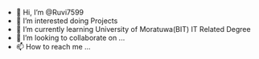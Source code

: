 - 👋 Hi, I’m @Ruvi7599
- 👀 I’m interested doing Projects
- 🌱 I’m currently learning University of Moratuwa(BIT) IT Related Degree
- 💞️ I’m looking to collaborate on ...
- 📫 How to reach me ...

<!---
Ruvi7599/Ruvi7599 is a ✨ special ✨ repository because its `README.md` (this file) appears on your GitHub profile.
You can click the Preview link to take a look at your changes.
--->
